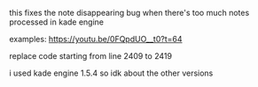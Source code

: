 this fixes the note disappearing bug when there's too much notes processed in kade engine

examples: https://youtu.be/0FQpdUO__t0?t=64


replace code starting from line 2409 to 2419


i used kade engine 1.5.4 so idk about the other versions
